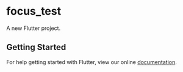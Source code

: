 # focus_test

A new Flutter project.

## Getting Started

For help getting started with Flutter, view our online
[documentation](https://flutter.io/).
